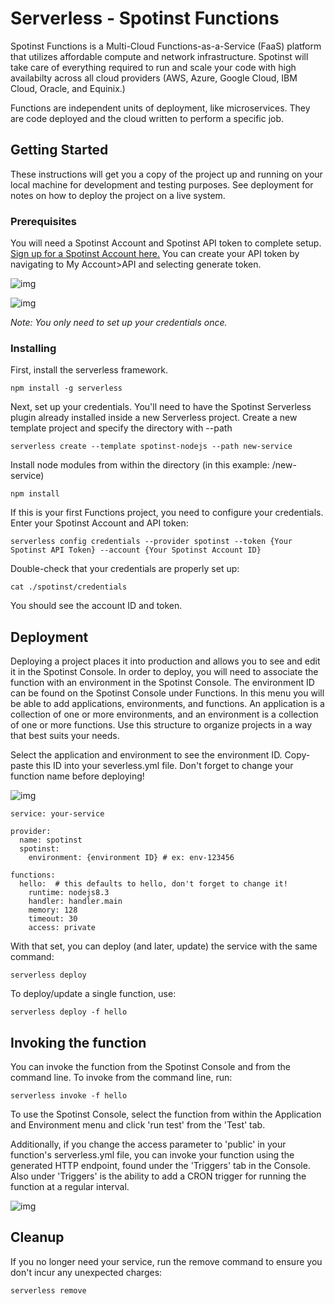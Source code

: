 # Serverless - Spotinst Functions
Spotinst Functions is a Multi-Cloud Functions-as-a-Service (FaaS) platform that utilizes affordable compute and network infrastructure. Spotinst will take care of everything required to run and scale your code with high availabilty across all cloud providers (AWS, Azure, Google Cloud, IBM Cloud, Oracle, and Equinix.)

Functions are independent units of deployment, like microservices. They are code deployed and the cloud written to perform a specific job. 

## Getting Started
These instructions will get you a copy of the project up and running on your local machine for development and testing purposes. See deployment for notes on how to deploy the project on a live system.

### Prerequisites
You will need a Spotinst Account and Spotinst API token to complete setup. [Sign up for a Spotinst Account here.](https://console.spotinst.com/?utm_source=website&utm_medium=header#/auth/signUp "Spotinst Signup")
You can create your API token by navigating to My Account>API and selecting generate token.

![img](https://i.imgur.com/e8wz1uRm.png) 

![img](https://i.imgur.com/GYLkNvnl.png)

*Note: You only need to set up your credentials once.*

### Installing
First, install the serverless framework.
```
npm install -g serverless
```
Next, set up your credentials. You'll need to have the Spotinst Serverless plugin already installed inside a new Serverless project. Create a new template project and specify the directory with --path
```
serverless create --template spotinst-nodejs --path new-service
```
Install node modules from within the directory (in this example: /new-service)
```
npm install
```
If this is your first Functions project, you need to configure your credentials. Enter your Spotinst Account and API token:

```
serverless config credentials --provider spotinst --token {Your Spotinst API Token} --account {Your Spotinst Account ID}
```
Double-check that your credentials are properly set up:
```
cat ./spotinst/credentials
```
You should see the account ID and token.

## Deployment

Deploying a project places it into production and allows you to see and edit it in the Spotinst Console. In order to deploy, you will need to associate the function with an environment in the Spotinst Console. The environment ID can be found on the Spotinst Console under Functions. In this menu you will be able to add applications, environments, and functions. An application is a collection of one or more environments, and an environment is a collection of one or more functions. Use this structure to organize projects in a way that best suits your needs.

Select the application and environment to see the environment ID. Copy-paste this ID into your severless.yml file. Don't forget to change your function name before deploying!

![img](https://i.imgur.com/BrQrmFyl.png)
```
service: your-service

provider:
  name: spotinst
  spotinst:
    environment: {environment ID} # ex: env-123456

functions:
  hello:  # this defaults to hello, don't forget to change it!
    runtime: nodejs8.3
    handler: handler.main
    memory: 128
    timeout: 30
    access: private
```
With that set, you can deploy (and later, update) the service with the same command:
```
serverless deploy
```
To deploy/update a single function, use:
```
serverless deploy -f hello
```

## Invoking the function
You can invoke the function from the Spotinst Console and from the command line. To invoke from the command line, run: 
```
serverless invoke -f hello
```
To use the Spotinst Console, select the function from within the Application and Environment menu and click 'run test' from the 'Test' tab. 

Additionally, if you change the access parameter to 'public' in your function's serverless.yml file, you can invoke your function using the generated HTTP endpoint, found under the 'Triggers' tab in the Console. Also under 'Triggers' is the ability to add a CRON trigger for running the function at a regular interval.

![img](https://i.imgur.com/gq09YbGl.png)

## Cleanup
If you no longer need your service, run the remove command to ensure you don't incur any unexpected charges:
```
serverless remove
```
